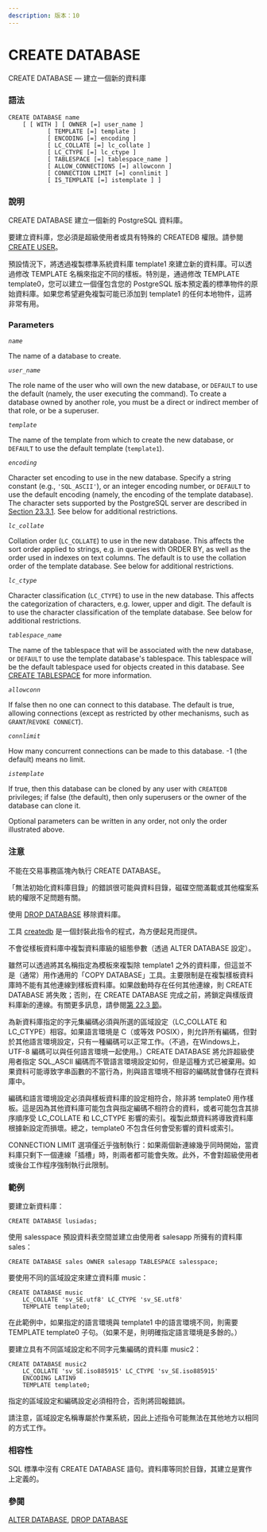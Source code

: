 ```yaml
---
description: 版本：10
---
```


# CREATE DATABASE

CREATE DATABASE — 建立一個新的資料庫

### 語法

```text
CREATE DATABASE name
    [ [ WITH ] [ OWNER [=] user_name ]
           [ TEMPLATE [=] template ]
           [ ENCODING [=] encoding ]
           [ LC_COLLATE [=] lc_collate ]
           [ LC_CTYPE [=] lc_ctype ]
           [ TABLESPACE [=] tablespace_name ]
           [ ALLOW_CONNECTIONS [=] allowconn ]
           [ CONNECTION LIMIT [=] connlimit ]
           [ IS_TEMPLATE [=] istemplate ] ]
```

### 說明

CREATE DATABASE 建立一個新的 PostgreSQL 資料庫。

要建立資料庫，您必須是超級使用者或具有特殊的 CREATEDB 權限。請參閱 [CREATE USER](create-user.md)。

預設情況下，將透過複製標準系統資料庫 template1 來建立新的資料庫。可以透過修改 TEMPLATE 名稱來指定不同的樣板。特別是，通過修改 TEMPLATE template0，您可以建立一個僅包含您的 PostgreSQL 版本預定義的標準物件的原始資料庫。如果您希望避免複製可能已添加到 template1 的任何本地物件，這將非常有用。

### Parameters

_`name`_

The name of a database to create.

_`user_name`_

The role name of the user who will own the new database, or `DEFAULT` to use the default \(namely, the user executing the command\). To create a database owned by another role, you must be a direct or indirect member of that role, or be a superuser.

_`template`_

The name of the template from which to create the new database, or `DEFAULT` to use the default template \(`template1`\).

_`encoding`_

Character set encoding to use in the new database. Specify a string constant \(e.g., `'SQL_ASCII'`\), or an integer encoding number, or `DEFAULT` to use the default encoding \(namely, the encoding of the template database\). The character sets supported by the PostgreSQL server are described in [Section 23.3.1](https://www.postgresql.org/docs/10/static/multibyte.html#MULTIBYTE-CHARSET-SUPPORTED). See below for additional restrictions.

_`lc_collate`_

Collation order \(`LC_COLLATE`\) to use in the new database. This affects the sort order applied to strings, e.g. in queries with ORDER BY, as well as the order used in indexes on text columns. The default is to use the collation order of the template database. See below for additional restrictions.

_`lc_ctype`_

Character classification \(`LC_CTYPE`\) to use in the new database. This affects the categorization of characters, e.g. lower, upper and digit. The default is to use the character classification of the template database. See below for additional restrictions.

_`tablespace_name`_

The name of the tablespace that will be associated with the new database, or `DEFAULT` to use the template database's tablespace. This tablespace will be the default tablespace used for objects created in this database. See [CREATE TABLESPACE](https://www.postgresql.org/docs/10/static/sql-createtablespace.html) for more information.

_`allowconn`_

If false then no one can connect to this database. The default is true, allowing connections \(except as restricted by other mechanisms, such as `GRANT`/`REVOKE CONNECT`\).

_`connlimit`_

How many concurrent connections can be made to this database. -1 \(the default\) means no limit.

_`istemplate`_

If true, then this database can be cloned by any user with `CREATEDB` privileges; if false \(the default\), then only superusers or the owner of the database can clone it.

Optional parameters can be written in any order, not only the order illustrated above.

### 注意

不能在交易事務區塊內執行 CREATE DATABASE。

「無法初始化資料庫目錄」的錯誤很可能與資料目錄，磁碟空間滿載或其他檔案系統的權限不足問題有關。

使用 [DROP DATABASE](drop-database.md) 移除資料庫。

工具 [createdb](../client-applications/createdb.md) 是一個封裝此指令的程式，為方便起見而提供。

不會從樣板資料庫中複製資料庫級的組態參數（透過 ALTER DATABASE 設定）。

雖然可以透過將其名稱指定為模板來複製除 template1 之外的資料庫，但這並不是（通常）用作通用的「COPY DATABASE」工具。主要限制是在複製樣板資料庫時不能有其他連線到樣板資料庫。如果啟動時存在任何其他連線，則 CREATE DATABASE 將失敗；否則，在 CREATE DATABASE 完成之前，將鎖定與樣版資料庫新的連線。有關更多訊息，請參閱[第 22.3 節](../../server-administration/22.-managing-databases/22.3.-template-databases.md)。

為新資料庫指定的字元集編碼必須與所選的區域設定（LC\_COLLATE 和 LC\_CTYPE）相容。如果語言環境是 C（或等效 POSIX），則允許所有編碼，但對於其他語言環境設定，只有一種編碼可以正常工作。（不過，在Windows上，UTF-8 編碼可以與任何語言環境一起使用。）CREATE DATABASE 將允許超級使用者指定 SQL\_ASCII 編碼而不管語言環境設定如何，但是這種方式已被棄用。如果資料可能導致字串函數的不當行為，則與語言環境不相容的編碼就會儲存在資料庫中。

編碼和語言環境設定必須與樣板資料庫的設定相符合，除非將 template0 用作樣板。這是因為其他資料庫可能包含與指定編碼不相符合的資料，或者可能包含其排序順序受 LC\_COLLATE 和 LC\_CTYPE 影響的索引。複製此類資料將導致資料庫根據新設定而損壞。總之，template0 不包含任何會受影響的資料或索引。

CONNECTION LIMIT 選項僅近乎強制執行：如果兩個新連線幾乎同時開始，當資料庫只剩下一個連線「插槽」時，則兩者都可能會失敗。此外，不會對超級使用者或後台工作程序強制執行此限制。

### 範例

要建立新資料庫：

```text
CREATE DATABASE lusiadas;
```

使用 salesspace 預設資料表空間並建立由使用者 salesapp 所擁有的資料庫 sales：

```text
CREATE DATABASE sales OWNER salesapp TABLESPACE salesspace;
```

要使用不同的區域設定來建立資料庫 music：

```text
CREATE DATABASE music
    LC_COLLATE 'sv_SE.utf8' LC_CTYPE 'sv_SE.utf8'
    TEMPLATE template0;
```

在此範例中，如果指定的語言環境與 template1 中的語言環境不同，則需要 TEMPLATE template0 子句。（如果不是，則明確指定語言環境是多餘的。）

要建立具有不同區域設定和不同字元集編碼的資料庫 music2：

```text
CREATE DATABASE music2
    LC_COLLATE 'sv_SE.iso885915' LC_CTYPE 'sv_SE.iso885915'
    ENCODING LATIN9
    TEMPLATE template0;
```

指定的區域設定和編碼設定必須相符合，否則將回報錯誤。

請注意，區域設定名稱專屬於作業系統，因此上述指令可能無法在其他地方以相同的方式工作。

### 相容性

SQL 標準中沒有 CREATE DATABASE 語句。資料庫等同於目錄，其建立是實作上定義的。

### 參閱

[ALTER DATABASE](alter-database.md), [DROP DATABASE](drop-database.md)

